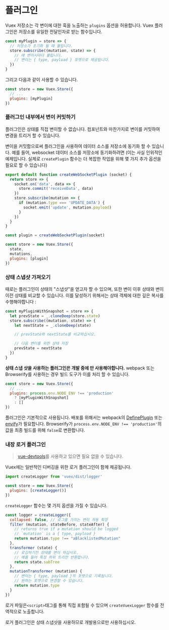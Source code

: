# 플러그인

Vuex 저장소는 각 변이에 대한 훅을 노출하는 `plugins` 옵션을 허용합니다. Vuex 플러그인은 저장소를 유일한 전달인자로 받는 함수입니다.

``` js
const myPlugin = store => {
  // 저장소가 초기화 될 때 불립니다.
  store.subscribe((mutation, state) => {
    // 매 변이시마다 불립니다.
    // 변이는 { type, payload } 포맷으로 제공됩니다.
  })
}
```

그리고 다음과 같이 사용할 수 있습니다.

``` js
const store = new Vuex.Store({
  // ...
  plugins: [myPlugin]
})
```

### 플러그인 내부에서 변이 커밋하기

플러그인은 상태를 직접 변이할 수 없습니다. 컴포넌트와 마찬가지로 변이를 커밋하여 변경을 트리거 할 수 있습니다.

변이을 커밋함으로써 플러그인을 사용하여 데이터 소스를 저장소에 동기화 할 수 있습니다. 예를 들어, websocket 데이터 소스를 저장소에 동기화하려면 (이는 사실 인위적인 예제입니다. 실제로 `createPlugin` 함수는 더 복잡한 작업을 위해 몇 가지 추가 옵션을 필요로 할 수 있습니다)

``` js
export default function createWebSocketPlugin (socket) {
  return store => {
    socket.on('data', data => {
      store.commit('receiveData', data)
    })
    store.subscribe(mutation => {
      if (mutation.type === 'UPDATE_DATA') {
        socket.emit('update', mutation.payload)
      }
    })
  }
}
```

``` js
const plugin = createWebSocketPlugin(socket)

const store = new Vuex.Store({
  state,
  mutations,
  plugins: [plugin]
})
```

### 상태 스냅샷 가져오기

때로는 플러그인이 상태의 "스냅샷"을 얻고자 할 수 있으며, 또한 변이 이후 상태와 변이 이전 상태를 비교할 수 있습니다. 이를 달성하기 위해서는 상태 객체에 대한 깊은 복사를 수행해야합니다 :

``` js
const myPluginWithSnapshot = store => {
  let prevState = _.cloneDeep(store.state)
  store.subscribe((mutation, state) => {
    let nextState = _.cloneDeep(state)

    // prevState와 nextState를 비교하십시오.

    // 다음 변이를 위한 상태 저장
    prevState = nextState
  })
}
```

**상태 스냅 샷을 사용하는 플러그인은 개발 중에 만 사용해야합니다.** webpack 또는 Browserify를 사용하는 경우 빌드 도구가 이를 처리 할 수 있습니다.

``` js
const store = new Vuex.Store({
  // ...
  plugins: process.env.NODE_ENV !== 'production'
    ? [myPluginWithSnapshot]
    : []
})
```

플러그인은 기본적으로 사용됩니다. 배포를 위해서는 webpack의 [DefinePlugin](https://webpack.js.org/plugins/define-plugin/) 또는 [envify](https://github.com/hughsk/envify)가 필요합니다. Browserify가 `process.env.NODE_ENV !== 'production'`의 값을 최종 빌드를 위해 `false`로 변환합니다.


### 내장 로거 플러그인

> [vue-devtools](https://github.com/vuejs/vue-devtools)를 사용하고 있으면 필요 없을 수 있습니다.

Vuex에는 일반적인 디버깅을 위한 로거 플러그인이 함께 제공됩니다.

``` js
import createLogger from 'vuex/dist/logger'

const store = new Vuex.Store({
  plugins: [createLogger()]
})
```

`createLogger` 함수는 몇 가지 옵션을 가질 수 있습니다.

``` js
const logger = createLogger({
  collapsed: false, // 로그를 가지는 변이 자동 확장
  filter (mutation, stateBefore, stateAfter) {
    // returns true if a mutation should be logged
    // `mutation` is a { type, payload }
    return mutation.type !== "aBlacklistedMutation"
  },
  transformer (state) {
    // 로깅하기전 상태를 변이 하십시오.
    // 예를 들어 특정 하위 트리만 반환합니다.
    return state.subTree
  },
  mutationTransformer (mutation) {
    // 변이는 { type, payload }의 포맷으로 기록됩니다.
    // 원하는 포맷으로 변경할 수 있습니다.
    return mutation.type
  }
})
```

로거 파일은`<script>`태그를 통해 직접 포함될 수 있으며 `createVuexLogger` 함수를 전역적으로 노출합니다.

로거 플러그인은 상태 스냅샷을 사용하므로 개발용으로만 사용하십시오.

